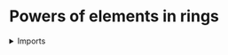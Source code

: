 #  Powers of elements in rings

<details><summary>Imports</summary>
```agda
module ring-theory.powers-of-elements-rings where

open import elementary-number-theory.natural-numbers

open import foundation.identity-types
open import foundation.universe-levels

open import ring-theory.powers-of-elements-semirings
open import ring-theory.rings
```
</details>

## Idea

The power operation on a ring is the map `n x ↦ xⁿ`, which is defined by iteratively multiplying `x` with itself `n` times.

## Definition

```agda
power-Ring : {l : Level} (R : Ring l) → ℕ → type-Ring R → type-Ring R
power-Ring R = power-Semiring (semiring-Ring R)
```

## Properties

### `xⁿ⁺¹ = xⁿx`

```agda
module _
  {l : Level} (R : Ring l)
  where

  power-succ-Ring :
    (n : ℕ) (x : type-Ring R) →
    power-Ring R (succ-ℕ n) x ＝ mul-Ring R (power-Ring R n x) x
  power-succ-Ring = power-succ-Semiring (semiring-Ring R)
```

### If `x` commutes with `y` then so do their powers

```agda
module _
  {l : Level} (R : Ring l)
  where

  commute-powers-Ring' :
    (n : ℕ) {x y : type-Ring R} →
    ( mul-Ring R x y ＝ mul-Ring R y x) →
    ( mul-Ring R (power-Ring R n x) y) ＝
    ( mul-Ring R y (power-Ring R n x))
  commute-powers-Ring' = commute-powers-Semiring' (semiring-Ring R)

  commute-powers-Ring :
    (m n : ℕ) {x y : type-Ring R} → mul-Ring R x y ＝ mul-Ring R y x →
    ( mul-Ring R (power-Ring R m x) (power-Ring R n y)) ＝
    ( mul-Ring R (power-Ring R n y) (power-Ring R m x))
  commute-powers-Ring = commute-powers-Semiring (semiring-Ring R)
```
